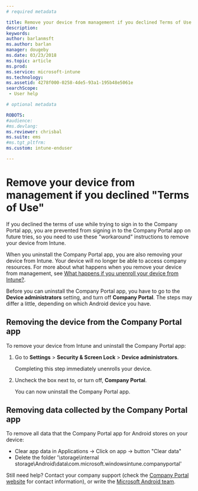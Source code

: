 ```yaml
---
# required metadata

title: Remove your device from management if you declined Terms of Use | Microsoft Docs
description:
keywords:
author: barlanmsft
ms.author: barlan
manager: dougeby
ms.date: 03/23/2018
ms.topic: article
ms.prod:
ms.service: microsoft-intune
ms.technology:
ms.assetid: 4278f000-0258-4de5-93a1-195b48e5061e
searchScope:
 - User help

# optional metadata

ROBOTS:
#audience:
#ms.devlang:
ms.reviewer: chrisbal
ms.suite: ems
#ms.tgt_pltfrm:
ms.custom: intune-enduser

---
```



# Remove your device from management if you declined "Terms of Use"

If you declined the terms of use while trying to sign in to the Company Portal app, you are prevented from signing in to the Company Portal app on future tries, so you need to use these "workaround" instructions to remove your device from Intune.

When you uninstall the Company Portal app, you are also removing your device from Intune. Your device will no longer be able to access company resources. For more about what happens when you remove your device from management, see [What happens if you unenroll your device from Intune?](what-happens-if-you-unenroll-your-device-from-intune-android.md).

Before you can uninstall the Company Portal app, you have to go to the **Device administrators** setting, and turn off **Company Portal**. The steps may differ a little, depending on which Android device you have.

## Removing the device from the Company Portal app

To remove your device from Intune and uninstall the Company Portal app:

1.  Go to **Settings** &gt; **Security &amp; Screen Lock** &gt; **Device administrators**.

    Completing this step immediately unenrolls your device.

2.  Uncheck the box next to, or turn off, **Company Portal**.

    You can now uninstall the Company Portal app.

## Removing data collected by the Company Portal app

To remove all data that the Company Portal app for Android stores on your device:

  -	Clear app data in Applications -> Click on app -> button "Clear data"
  -	Delete the folder '\storage\internal storage\Android\data\com.microsoft.windowsintune.companyportal'


Still need help? Contact your company support (check the [Company Portal website](https://portal.manage.microsoft.com#HelpDeskDialog) for contact information), or write the <a href="mailto:wintunedroidfbk@microsoft.com?subject=I'm having unenrolling my Android device&body=Describe the issue you're experiencing here.">Microsoft Android team</a>.

